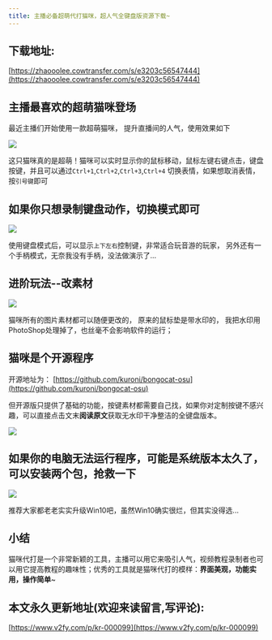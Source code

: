 ```yaml
---
title: 主播必备超萌代打猫咪，超人气全键盘版资源下载~
---
```




## 下载地址:



[https://zhaooolee.cowtransfer.com/s/e3203c56547444](https://zhaooolee.cowtransfer.com/s/e3203c56547444)



## 主播最喜欢的超萌猫咪登场

最近主播们开始使用一款超萌猫咪， 提升直播间的人气，使用效果如下

![](https://www.v2fy.com/asset/0i/jikemiji/jikemiji-md/kr-000099.assets/strip-20200816125539567.gif)

这只猫咪真的是超萌！猫咪可以实时显示你的鼠标移动，鼠标左键右键点击，键盘按键，并且可以通过`Ctrl+1`,`Ctrl+2`,`Ctrl+3`,`Ctrl+4` 切换表情，如果想取消表情，按`引号键`即可

## 如果你只想录制键盘动作，切换模式即可

![](https://www.v2fy.com/asset/0i/jikemiji/jikemiji-md/kr-000099.assets/strip.gif)

使用键盘模式后，可以显示`上下左右`控制键，非常适合玩音游的玩家， 另外还有一个手柄模式，无奈我没有手柄，没法做演示了...


## 进阶玩法--改素材


![](https://www.v2fy.com/asset/0i/jikemiji/jikemiji-md/kr-000099.assets/1240.png)


猫咪所有的图片素材都可以随便更改的， 原来的鼠标垫是带水印的， 我把水印用PhotoShop处理掉了，也丝毫不会影响软件的运行；


## 猫咪是个开源程序

开源地址为： [https://github.com/kuroni/bongocat-osu](https://github.com/kuroni/bongocat-osu)

但开源版只提供了基础的功能，按键素材都需要自己找，如果你对定制按键不感兴趣，可以直接点击文末**阅读原文**获取无水印干净整洁的全键盘版本。

![](https://www.v2fy.com/asset/0i/jikemiji/jikemiji-md/kr-000099.assets/1240-20200816125539104.png)

## 如果你的电脑无法运行程序，可能是系统版本太久了，可以安装两个包，抢救一下

![](https://www.v2fy.com/asset/0i/jikemiji/jikemiji-md/kr-000099.assets/1240-20200816125539316.png)

推荐大家都老老实实升级Win10吧，虽然Win10确实很烂，但其实没得选...


## 小结


猫咪代打是一个非常新颖的工具，主播可以用它来吸引人气，视频教程录制者也可以用它提高教程的趣味性；优秀的工具就是猫咪代打的模样：**界面美观，功能实用，操作简单**~


## 本文永久更新地址(欢迎来读留言,写评论):

[https://www.v2fy.com/p/kr-000099](https://www.v2fy.com/p/kr-000099)
